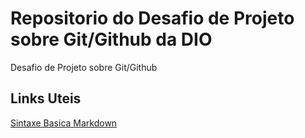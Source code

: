 # Repositorio do Desafio de Projeto sobre Git/Github da DIO
Desafio de Projeto sobre Git/Github

## Links Uteis
[Sintaxe Basica Markdown](https://www.markdownguide.org/basic-syntax/)


